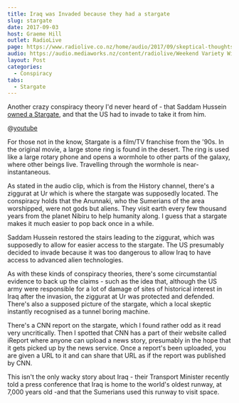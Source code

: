 ```yaml
---
title: Iraq was Invaded because they had a stargate
slug: stargate
date: 2017-09-03
host: Graeme Hill
outlet: RadioLive
page: https://www.radiolive.co.nz/home/audio/2017/09/skeptical-thoughts-with-mark-honeychurch.html
audio: https://audio.mediaworks.nz/content/radiolive/Weekend Variety Wireless/September/03_09_17_Skeptical.mp3
layout: Post
categories:
  - Conspiracy
tabs:
  - Stargate
---
```


Another crazy conspiracy theory I'd never heard of - that Saddam Hussein [owned a Stargate](https://www.vice.com/sv/article/533gxx/there-are-people-who-think-the-west-invaded-iraq-over-a-stargate), and that the US had to invade to take it from him.

<!-- more -->

@[youtube](https://youtu.be/wXlsuUcS8ac?t=26s)

For those not in the know, Stargate is a film/TV franchise from the '90s. In the original movie, a large stone ring is found in the desert. The ring is used like a large rotary phone and opens a wormhole to other parts of the galaxy, where other beings live. Travelling through the wormhole is near-instantaneous.

As stated in the audio clip, which is from the History channel, there's a ziggurat at Ur which is where the stargate was supposedly located. The conspiracy holds that the Anunnaki, who the Sumerians of the area worshipped, were not gods but aliens. They visit earth every few thousand years from the planet Nibiru to help humanity along. I guess that a stargate makes it much easier to pop back once in a while.

Saddam Hussein restored the stairs leading to the ziggurat, which was supposedly to allow for easier access to the stargate. The US presumably decided to invade because it was too dangerous to allow Iraq to have access to advanced alien technologies.

As with these kinds of conspiracy theories, there's some circumstantial evidence to back up the claims - such as the idea that, although the US army were responsible for a lot of damage of sites of historical interest in Iraq after the invasion, the ziggurat at Ur was protected and defended. There's also a supposed picture of the stargate, which a local skeptic instantly recognised as a tunnel boring machine.

There's a CNN report on the stargate, which I found rather odd as it read very uncritically. Then I spotted that CNN has a part of their website called iReport where anyone can upload a news story, presumably in the hope that it gets picked up by the news service. Once a report's been uploaded, you are given a URL to it and can share that URL as if the report was published by CNN.

This isn't the only wacky story about Iraq - their Transport Minister recently told a press conference that Iraq is home to the world's oldest runway, at 7,000 years old -and that the Sumerians used this runway to visit space.
